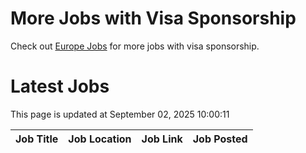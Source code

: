 # More Jobs with Visa Sponsorship

Check out [Europe Jobs](https://github.com/sureshparimi/europejobs#latest-jobs) for more jobs with visa sponsorship.

# Latest Jobs

This page is updated at September 02, 2025 10:00:11

| Job Title | Job Location | Job Link | Job Posted |
| --- | --- | --- | --- |
